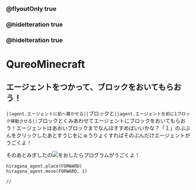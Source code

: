 ### @flyoutOnly true
### @hideIteration true
### @hideIteration true
# QureoMinecraft

## エージェントをつかって、ブロックをおいてもらおう！

``||agent.エージェントに前へ置かせる||``ブロックと``||agent.エージェントを前に1ブロック移動させる||``ブロックとくみあわせてエージェントにブロックをおいてもらおう！エージェントはあおいブロックまでなんほすすめばいいかな？「１」のぶぶんをクリックしたあとすうじをにゅうりょくすればそのぶんだけエージェントがうごくよ！

そのあとみぎしたの![](https://raw.githubusercontent.com/camp-minecraft/TechkidsCampTutorial/master/images/playbutton.png)をおしたらプログラムがうごくよ！

```ghost
hiragana_agent.place(FORWARD)
hiragana_agent.move(FORWARD, 1)
```

```template
//
```